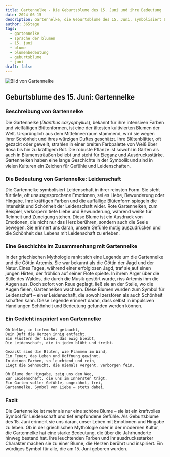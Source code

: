 ```yaml
---
title: Gartennelke - Die Geburtsblume des 15. Juni und ihre Bedeutung
date: 2024-06-15
description: Gartennelke, die Geburtsblume des 15. Juni, symbolisiert Leidenschaft. Erfahre mehr über ihre Geschichte, Bedeutung und Symbolik in der Sprache der Blumen.
author: 365tage
tags:
  - gartennelke
  - sprache der blumen
  - 15. juni
  - blume
  - blumenbedeutung
  - geburtsblume
  - juni
draft: false
---
```


![Bild von Gartennelke](https://cdn.pixabay.com/photo/2023/01/06/21/34/carnation-7702161_640.jpg#center)


## Geburtsblume des 15. Juni: Gartennelke

### Beschreibung von Gartennelke

Die Gartennelke (_Dianthus caryophyllus_), bekannt für ihre intensiven Farben und vielfältigen Blütenformen, ist eine der ältesten kultivierten Blumen der Welt. Ursprünglich aus dem Mittelmeerraum stammend, wird sie wegen ihrer Schönheit und ihres würzigen Duftes geschätzt. Ihre Blütenblätter, oft gezackt oder gewellt, strahlen in einer breiten Farbpalette von Weiß über Rosa bis hin zu kräftigem Rot. Die robuste Pflanze ist sowohl in Gärten als auch in Blumensträußen beliebt und steht für Eleganz und Ausdrucksstärke. Gartennelken haben eine lange Geschichte in der Symbolik und sind in vielen Kulturen ein Zeichen für Gefühle und Leidenschaften.

### Die Bedeutung von Gartennelke: Leidenschaft

Die Gartennelke symbolisiert Leidenschaft in ihrer reinsten Form. Sie steht für tiefe, oft unausgesprochene Emotionen, sei es Liebe, Bewunderung oder Hingabe. Ihre kräftigen Farben und die auffällige Blütenform spiegeln die Intensität und Schönheit der Leidenschaft wider. Rote Gartennelken, zum Beispiel, verkörpern tiefe Liebe und Bewunderung, während weiße für Reinheit und Zuneigung stehen. Diese Blume ist ein Ausdruck von Emotionen, die nicht nur das Herz berühren, sondern auch die Seele bewegen. Sie erinnert uns daran, unsere Gefühle mutig auszudrücken und die Schönheit des Lebens mit Leidenschaft zu erleben.

### Eine Geschichte im Zusammenhang mit Gartennelke

In der griechischen Mythologie rankt sich eine Legende um die Gartennelke und die Göttin Artemis. Sie war bekannt als die Göttin der Jagd und der Natur. Eines Tages, während einer erfolglosen Jagd, traf sie auf einen jungen Hirten, der fröhlich auf seiner Flöte spielte. In ihrem Ärger über die Stille des Waldes, die durch die Musik gestört wurde, riss Artemis ihm die Augen aus. Doch sofort von Reue geplagt, ließ sie an der Stelle, wo die Augen fielen, Gartennelken wachsen. Diese Blumen wurden zum Symbol für Leidenschaft – einer Leidenschaft, die sowohl zerstören als auch Schönheit schaffen kann. Diese Legende erinnert daran, dass selbst in impulsiven Handlungen Schönheit und Bedeutung gefunden werden können.

### Ein Gedicht inspiriert von Gartennelke

```
Oh Nelke, in tiefem Rot getaucht,  
Dein Duft die Herzen innig entfacht.  
Ein Flüstern der Liebe, das ewig bleibt,  
Die Leidenschaft, die in jedem blüht und treibt.  

Gezackt sind die Blüten, wie Flammen im Wind,  
Ein Feuer, das Leben und Hoffnung gewinnt.  
In deinen Farben, so leuchtend und rein,  
Liegt die Sehnsucht, die niemals vergeht, verborgen fein.  

Oh Blume der Hingabe, zeig uns den Weg,  
Zur Leidenschaft, die uns im Innersten trägt.  
Ein Garten voller Gefühle, ungezähmt, frei,  
Gartennelke, Symbol von Liebe – stets dabei.  
```

### Fazit

Die Gartennelke ist mehr als nur eine schöne Blume – sie ist ein kraftvolles Symbol für Leidenschaft und tief empfundene Gefühle. Als Geburtsblume des 15. Juni erinnert sie uns daran, unser Leben mit Emotionen und Hingabe zu leben. Ob in der griechischen Mythologie oder in der modernen Kultur, die Gartennelke hat eine starke Bedeutung, die über die Jahrhunderte hinweg bestand hat. Ihre leuchtenden Farben und ihr ausdrucksstarker Charakter machen sie zu einer Blume, die Herzen berührt und inspiriert. Ein würdiges Symbol für alle, die am 15. Juni geboren wurden.